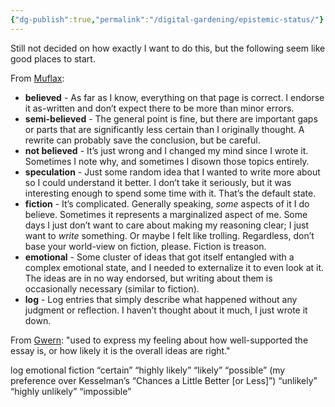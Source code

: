 ```yaml
---
{"dg-publish":true,"permalink":"/digital-gardening/epistemic-status/"}
---
```



Still not decided on how exactly I want to do this, but the following seem like good places to start.

From [Muflax](https://webcitation.org/6DuYcqyQ3):
- **believed** - As far as I know, everything on that page is correct. I endorse it as-written and don’t expect there to be more than minor errors.
- **semi-believed** - The general point is fine, but there are important gaps or parts that are significantly less certain than I originally thought. A rewrite can probably save the conclusion, but be careful.
- **not believed** - It’s just wrong and I changed my mind since I wrote it. Sometimes I note why, and sometimes I disown those topics entirely.
- **speculation** - Just some random idea that I wanted to write more about so I could understand it better. I don’t take it seriously, but it was interesting enough to spend some time with it. That’s the default state.
- **fiction** - It’s complicated. Generally speaking, _some_ aspects of it I do believe. Sometimes it represents a marginalized aspect of me. Some days I just don’t want to care about making my reasoning clear; I just want to _write_ something. Or maybe I felt like trolling. Regardless, don’t base your world-view on fiction, please. Fiction is treason.
- **emotional** - Some cluster of ideas that got itself entangled with a complex emotional state, and I needed to externalize it to even look at it. The ideas are in no way endorsed, but writing about them is occasionally necessary (similar to fiction).
- **log** - Log entries that simply describe what happened without any judgment or reflection. I haven’t thought about it much, I just wrote it down.

From [Gwern](https://gwern.net/about#confidence-tags): "used to express my feeling about how well-supported the essay is, or how likely it is the overall ideas are right."

log
emotional
fiction
“certain”
“highly likely”
“likely”
“possible” (my preference over Kesselman’s “Chances a Little Better [or Less]”)
“unlikely”
“highly unlikely”
“impossible”

